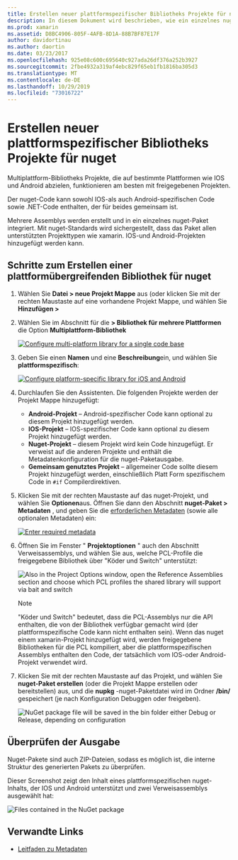 ```yaml
---
title: Erstellen neuer plattformspezifischer Bibliotheks Projekte für nuget
description: In diesem Dokument wird beschrieben, wie ein einzelnes nuget-Paket erstellt wird, das plattformspezifischen Code für mehrere Plattformen enthält.
ms.prod: xamarin
ms.assetid: D8BC4906-805F-4AFB-8D1A-88B7BF87E17F
author: davidortinau
ms.author: daortin
ms.date: 03/23/2017
ms.openlocfilehash: 925e08c600c695640c927ada26df376a252b3927
ms.sourcegitcommit: 2fbe4932a319af4ebc829f65eb1fb1816ba305d3
ms.translationtype: MT
ms.contentlocale: de-DE
ms.lasthandoff: 10/29/2019
ms.locfileid: "73016722"
---
```

# <a name="creating-new-platform-specific-library-projects-for-nuget"></a>Erstellen neuer plattformspezifischer Bibliotheks Projekte für nuget

Multiplattform-Bibliotheks Projekte, die auf bestimmte Plattformen wie IOS und Android abzielen, funktionieren am besten mit freigegebenen Projekten.

Der nuget-Code kann sowohl IOS-als auch Android-spezifischen Code sowie .NET-Code enthalten, der für beides gemeinsam ist.

Mehrere Assemblys werden erstellt und in ein einzelnes nuget-Paket integriert. Mit nuget-Standards wird sichergestellt, dass das Paket allen unterstützten Projekttypen wie xamarin. IOS-und Android-Projekten hinzugefügt werden kann.

## <a name="steps-to-create-a-cross-platform-library-nuget"></a>Schritte zum Erstellen einer plattformübergreifenden Bibliothek für nuget

1. Wählen Sie **Datei > neue Projekt Mappe** aus (oder klicken Sie mit der rechten Maustaste auf eine vorhandene Projekt Mappe, und wählen Sie **Hinzufügen >**

2. Wählen Sie im Abschnitt für die **> Bibliothek für mehrere Plattformen** die Option **Multiplattform-Bibliothek**

    [![](platform-specific-images/mulitplatform-library-sml.png "Configure multi-platform library for a single code base")](platform-specific-images/multiplatform-library.png#lightbox)

3. Geben Sie einen **Namen** und eine **Beschreibung**ein, und wählen Sie **plattformspezifisch**:

    [![](platform-specific-images/specific-configure-sml.png "Configure platform-specific library for iOS and Android")](platform-specific-images/specific-configure.png#lightbox)

4. Durchlaufen Sie den Assistenten. Die folgenden Projekte werden der Projekt Mappe hinzugefügt:

    - **Android-Projekt** – Android-spezifischer Code kann optional zu diesem Projekt hinzugefügt werden.
    - **IOS-Projekt** – IOS-spezifischer Code kann optional zu diesem Projekt hinzugefügt werden.
    - **Nuget-Projekt** – diesem Projekt wird kein Code hinzugefügt. Er verweist auf die anderen Projekte und enthält die Metadatenkonfiguration für die nuget-Paketausgabe.
    - **Gemeinsam genutztes Projekt** – allgemeiner Code sollte diesem Projekt hinzugefügt werden, einschließlich Platt Form spezifischem Code in `#if` Compilerdirektiven.

5. Klicken Sie mit der rechten Maustaste auf das nuget-Projekt, und wählen Sie **Optionen**aus. Öffnen Sie dann den Abschnitt **nuget-Paket > Metadaten** , und geben Sie die [erforderlichen Metadaten](~/cross-platform/app-fundamentals/nuget-multiplatform-libraries/metadata.md) (sowie alle optionalen Metadaten) ein:

    [![](platform-specific-images/specific-metadata-sml.png "Enter required metadata")](platform-specific-images/specific-metadata.png#lightbox)

6. Öffnen Sie im Fenster " **Projektoptionen** " auch den Abschnitt Verweisassemblys, und wählen Sie aus, welche PCL-Profile die freigegebene Bibliothek über "Köder und Switch" unterstützt:

    ![](platform-specific-images/specific-reference-assemblies.png "Also in the Project Options window, open the Reference Assemblies section and choose   which PCL profiles the shared library will support via bait and switch")

    > [!NOTE]
    > "Köder und Switch" bedeutet, dass die PCL-Assemblys nur die API enthalten, die von der Bibliothek verfügbar gemacht wird (der plattformspezifische Code kann nicht enthalten sein). Wenn das nuget einem xamarin-Projekt hinzugefügt wird, werden freigegebene Bibliotheken für die PCL kompiliert, aber die plattformspezifischen Assemblys enthalten den Code, der tatsächlich vom IOS-oder Android-Projekt verwendet wird.

7. Klicken Sie mit der rechten Maustaste auf das Projekt, und wählen Sie **nuget-Paket erstellen** (oder die Projekt Mappe erstellen oder bereitstellen) aus, und die **nupkg** -nuget-Paketdatei wird im Ordner **/bin/** gespeichert (je nach Konfiguration Debuggen oder freigeben).

    ![](platform-specific-images/create-nuget-package.png "NuGet package file will be saved in the bin folder either Debug or Release, depending on configuration")

## <a name="verifying-the-output"></a>Überprüfen der Ausgabe

Nuget-Pakete sind auch ZIP-Dateien, sodass es möglich ist, die interne Struktur des generierten Pakets zu überprüfen.

Dieser Screenshot zeigt den Inhalt eines plattformspezifischen nuget-Inhalts, der IOS und Android unterstützt und zwei Verweisassemblys ausgewählt hat:

![](platform-specific-images/nuget-output.png "Files contained in the NuGet package")

## <a name="related-links"></a>Verwandte Links

- [Leitfaden zu Metadaten](~/cross-platform/app-fundamentals/nuget-multiplatform-libraries/metadata.md)
